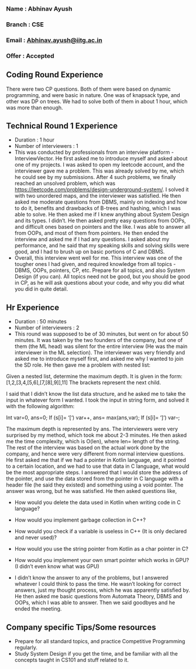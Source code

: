 ### Name : Abhinav Ayush
### Branch : CSE
### Email : Abhinav.ayush@iitg.ac.in
### Offer : Accepted

## Coding Round Experience
There were two CP questions. Both of them were based on dynamic programming, and were basic in nature. One was of knapsack type, and other was DP on trees. We had to solve both of them in about 1 hour, which was more than enough.

## Technical Round 1 Experience
- Duration : 1 hour
- Number of interviewers : 1
- This was conducted by professionals from an interview platform - InterviewVector. He first asked me to introduce myself and asked about one of my projects. I was asked to open my leetcode account, and the interviewer gave me a problem. This was already solved by me, which he could see by my submissions. After 4  such problems, we finally reached an unsolved problem, which was https://leetcode.com/problems/design-underground-system/.  I solved it with two unordered maps, and the interviewer was satisfied. He then asked me moderate questions from DBMS, mainly on indexing and how to do it, benefits and drawbacks of B-trees and hashing, which I was able to solve. He then asked me if I knew anything about System Design and its types. I didn’t. He then asked pretty easy questions from OOPs, and difficult ones based on pointers and the like. I was able to answer all from OOPs, and most of them from pointers. He then ended the interview and asked me if I had any questions. I asked about my performance, and he said that my speaking skills and solving skills were good, and I had to brush up on basic portions of C and DBMS. 
- Overall, this interview went well for me. This interview was one of the tougher ones I had given, and required knowledge from all topics - DBMS, OOPs, pointers, CP, etc. Prepare for all topics, and also System Design (if you can). All topics need not be good, but you should be good in CP, as he will ask questions about your code, and why you did what you did in quite detail. 

## Hr Experience
- Duration : 50 minutes
- Number of interviewers : 2
- This round was supposed to be of 30 minutes, but went on for about 50 minutes. It was taken by the two founders of the company, but one of them (the ML head) was silent for the entire interview (He was the main interviewer in the ML selection). The interviewer was very friendly and asked me to introduce myself first, and asked me why I wanted to join the SD role. He then gave me a problem with nested list:

 Given a nested list, determine the maximum depth.
 It is given in the form: [1,2,[3,4,[5,6],[7,[8],9]],11] 
 The brackets represent the next child.

 I said that I didn’t know the list data structure, and he asked me to take the input in whatever form I wanted. I took the input in string form, and solved it with the following algorithm:

 Int var=0, ans=0; 
 If (s[i]= ‘[‘) var++, ans= max(ans,var);
 If (s[i]= ‘]’) var–;

 The maximum depth is represented by ans. The interviewers were very surprised by my method, which took me about 2-3 minutes. He then asked me the time complexity, which is O(len), where len= length of the string. The rest of the interview was based on the actual work done by the company, and hence were very different from normal interview questions. He first asked me that if we had a pointer in Kotlin language, and it pointed to a certain location, and we had to use that data in C language, what would be the most appropriate steps. I answered that I would store the address of the pointer, and use the data stored from the pointer in C language with a header file (he said they existed) and something using a void pointer. The answer was wrong, but he was satisfied. He then asked questions like, 

- How would you delete the data used in Kotlin when writing code in C language?
- How would you implement garbage collection in C++?
- How would you check if a variable is useless in C++ (It is only declared and never used)?
- How would you use the string pointer from Kotlin as a char pointer in C?
- How would you implement your own smart pointer which works in GPU? (I didn’t even know what was GPU)

- I didn’t know the answer to any of the problems, but I answered whatever I could think to pass the time. He wasn’t looking for correct answers, just my thought process, which he was apparently satisfied by. He then asked me basic questions from Automata Theory, DBMS and OOPs, which I was able to answer. Then we said goodbyes and he ended the meeting.

## Company specific Tips/Some resources
- Prepare for all standard topics, and practice Competitive Programming regularly. 
- Study System Design if you get the time, and be familiar with all the concepts taught in CS101 and stuff related to it.
